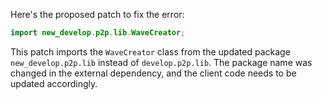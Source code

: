 Here's the proposed patch to fix the error:

```java
import new_develop.p2p.lib.WaveCreator;
```

This patch imports the `WaveCreator` class from the updated package `new_develop.p2p.lib` instead of `develop.p2p.lib`. The package name was changed in the external dependency, and the client code needs to be updated accordingly.